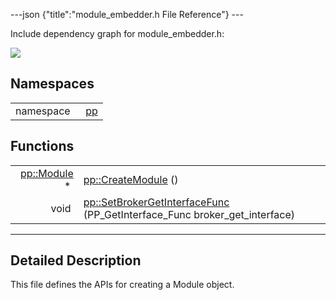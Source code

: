 ---json {"title":"module\_embedder.h File Reference"} ---

Include dependency graph for module\_embedder.h:

![](/docs/native-client/pepper_beta/cpp/module__embedder_8h__incl.png)

Namespaces
----------

<table><tbody><tr class="odd"><td style="text-align: right;">namespace  </td><td><a href="/docs/native-client/pepper_beta/cpp/namespacepp/" class="el">pp</a></td></tr></tbody></table>

Functions
---------

<table><tbody><tr class="odd"><td style="text-align: right;"><a href="/docs/native-client/pepper_beta/cpp/classpp_1_1_module/" class="el">pp::Module</a> * </td><td><a href="/docs/native-client/pepper_beta/cpp/namespacepp#ac861e0e00515a40d07a40e0dcc0fd728" class="el">pp::CreateModule</a> ()</td></tr><tr class="even"><td style="text-align: right;">void </td><td><a href="/docs/native-client/pepper_beta/cpp/namespacepp#a819119da5e9818961e9ab5306f3655d7" class="el">pp::SetBrokerGetInterfaceFunc</a> (PP_GetInterface_Func broker_get_interface)</td></tr></tbody></table>

------------------------------------------------------------------------

<span id="details" class="anchor" style="margin: 0;"></span>

Detailed Description
--------------------

This file defines the APIs for creating a Module object.
